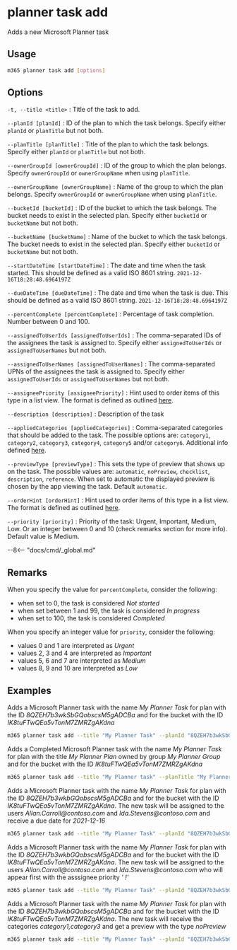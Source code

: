 # planner task add

Adds a new Microsoft Planner task

## Usage

```sh
m365 planner task add [options]
```

## Options

`-t, --title <title>`
: Title of the task to add.

`--planId [planId]`
: ID of the plan to which the task belongs. Specify either `planId` or `planTitle` but not both.

`--planTitle [planTitle]`
: Title of the plan to which the task belongs. Specify either `planId` or `planTitle` but not both.

`--ownerGroupId [ownerGroupId]`
: ID of the group to which the plan belongs. Specify `ownerGroupId` or `ownerGroupName` when using `planTitle`.

`--ownerGroupName [ownerGroupName]`
: Name of the group to which the plan belongs. Specify `ownerGroupId` or `ownerGroupName` when using `planTitle`.

`--bucketId [bucketId]`
: ID of the bucket to which the task belongs. The bucket needs to exist in the selected plan. Specify either `bucketId` or `bucketName` but not both.

`--bucketName [bucketName]`
: Name of the bucket to which the task belongs. The bucket needs to exist in the selected plan. Specify either `bucketId` or `bucketName` but not both.

`--startDateTime [startDateTime]`
: The date and time when the task started. This should be defined as a valid ISO 8601 string. `2021-12-16T18:28:48.6964197Z`

`--dueDateTime [dueDateTime]`
: The date and time when the task is due. This should be defined as a valid ISO 8601 string. `2021-12-16T18:28:48.6964197Z`

`--percentComplete [percentComplete]`
: Percentage of task completion. Number between 0 and 100.

`--assignedToUserIds [assignedToUserIds]`
: The comma-separated IDs of the assignees the task is assigned to. Specify either `assignedToUserIds` or `assignedToUserNames` but not both.

`--assignedToUserNames [assignedToUserNames]`
: The comma-separated UPNs of the assignees the task is assigned to. Specify either `assignedToUserIds` or `assignedToUserNames` but not both.

`--assigneePriority [assigneePriority]`
: Hint used to order items of this type in a list view. The format is defined as outlined [here](https://docs.microsoft.com/graph/api/resources/planner-order-hint-format?view=graph-rest-1.0).

`--description [description]`
: Description of the task

`--appliedCategories [appliedCategories]`
: Comma-separated categories that should be added to the task. The possible options are: `category1`, `category2`, `category3`, `category4`, `category5` and/or `category6`. Additional info defined [here](https://docs.microsoft.com/graph/api/resources/plannerappliedcategories?view=graph-rest-1.0).

`--previewType [previewType]`
: This sets the type of preview that shows up on the task. The possible values are: `automatic`, `noPreview`, `checklist`, `description`, `reference`. When set to automatic the displayed preview is chosen by the app viewing the task. Default `automatic`.

`--orderHint [orderHint]`
: Hint used to order items of this type in a list view. The format is defined as outlined [here](https://docs.microsoft.com/graph/api/resources/planner-order-hint-format?view=graph-rest-1.0).

`--priority [priority]`
: Priority of the task: Urgent, Important, Medium, Low. Or an integer between 0 and 10 (check remarks section for more info). Default value is Medium.

--8<-- "docs/cmd/_global.md"

## Remarks

When you specify the value for `percentComplete`, consider the following:

- when set to 0, the task is considered _Not started_
- when set between 1 and 99, the task is considered _In progress_
- when set to 100, the task is considered _Completed_

When you specify an integer value for `priority`, consider the following:

- values 0 and 1 are interpreted as _Urgent_
- values 2, 3 and 4 are interpreted as _Important_
- values 5, 6 and 7 are interpreted as _Medium_
- values 8, 9 and 10 are interpreted as _Low_

## Examples

Adds a Microsoft Planner task with the name _My Planner Task_ for plan with the ID _8QZEH7b3wkSbGQobscsM5gADCBa_ and for the bucket with the ID _IK8tuFTwQEa5vTonM7ZMRZgAKdna_

```sh
m365 planner task add --title "My Planner Task" --planId "8QZEH7b3wkSbGQobscsM5gADCBa" --bucketId "IK8tuFTwQEa5vTonM7ZMRZgAKdna"
```

Adds a Completed Microsoft Planner task with the name _My Planner Task_ for plan with the title _My Planner Plan_ owned by group _My Planner Group_ and for the bucket with the ID _IK8tuFTwQEa5vTonM7ZMRZgAKdna_

```sh
m365 planner task add --title "My Planner task" --planTitle "My Planner Plan" --ownerGroupName "My Planner Group" --bucketId "IK8tuFTwQEa5vTonM7ZMRZgAKdna" --percentComplete 100
```

Adds a Microsoft Planner task with the name _My Planner Task_ for plan with the ID _8QZEH7b3wkbGQobscsM5gADCBa_ and for the bucket with the ID _IK8tuFTwQEa5vTonM7ZMRZgAKdna_. The new task will be assigned to the users _Allan.Carroll@contoso.com_ and _Ida.Stevens@contoso.com_ and receive a due date for _2021-12-16_

```sh
m365 planner task add --title "My Planner Task" --planId "8QZEH7b3wkSbGQobscsM5gADCBa" --bucketId "IK8tuFTwQEa5vTonM7ZMRZgAKdna" --assignedToUserNames "Allan.Carroll@contoso.com,Ida.Stevens@contoso.com" --dueDateTime "2021-12-16"
```

Adds a Microsoft Planner task with the name _My Planner Task_ for plan with the ID _8QZEH7b3wkbGQobscsM5gADCBa_ and for the bucket with the ID _IK8tuFTwQEa5vTonM7ZMRZgAKdna_. The new task will be assigned to the users _Allan.Carroll@contoso.com_ and _Ida.Stevens@contoso.com_ who will appear first with the asssignee priority _' !'_ 

```sh
m365 planner task add --title "My Planner Task" --planId "8QZEH7b3wkSbGQobscsM5gADCBa" --bucketId "IK8tuFTwQEa5vTonM7ZMRZgAKdna" --assignedToUserNames "Allan.Carroll@contoso.com,Ida.Stevens@contoso.com" --asssigneePriority ' !'
```

Adds a Microsoft Planner task with the name _My Planner Task_ for plan with the ID _8QZEH7b3wkbGQobscsM5gADCBa_ and for the bucket with the ID _IK8tuFTwQEa5vTonM7ZMRZgAKdna_. The new task will receive the categories _category1,category3_ and get a preview with the type _noPreview_

```sh
m365 planner task add --title "My Planner Task" --planId "8QZEH7b3wkSbGQobscsM5gADCBa" --bucketId "IK8tuFTwQEa5vTonM7ZMRZgAKdna" --appliedCategories "category1,category3" --previewType "noPreview"
```
